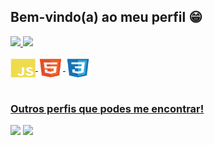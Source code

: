 ## Bem-vindo(a) ao meu perfil  😁

 <div>
   <a href="https://github.com/`ludmilla-lima`">
   <img height="180em" src="https://github-readme-stats.vercel.app/api?username=ludmilla-lima&show_icons=true&theme=synthwave&include_all_commits=true&count_private=true"/>
   <img height="190em" src="https://github-readme-stats.vercel.app/api/top-langs/?username=ludmilla-lima&layout=compact&langs_count=6&theme=synthwave"/>
</div>
    <div style="display: inline_block"><br>
  <img align="center" alt="Js" height="30" width="40" src="https://raw.githubusercontent.com/devicons/devicon/master/icons/javascript/javascript-plain.svg">
  <img align="center" alt="HTML" height="30" width="40" src="https://raw.githubusercontent.com/devicons/devicon/master/icons/html5/html5-original.svg">
  <img align="center" alt="CSS" height="30" width="40" src="https://raw.githubusercontent.com/devicons/devicon/master/icons/css3/css3-original.svg">
</div>
 
<br>
 
### Outros perfis que podes me encontrar!
 
<div> 
 
  <a href="https://www.instagram.com/millaxl?igsh=aW0ybjl1djQzcDVp" target="_blank"><img src="https://img.shields.io/badge/-Instagram-%23E4405F?style=for-the-badge&logo=instagram&logoColor=white" target="_blank"></a>
<a href="https://www.linkedin.com/in/ludmilla-souza-lima-341a65358?utm_source=share&utm_campaign=share_via&utm_content=profile&utm_medium=android_app" target="_blank"><img src="https://img.shields.io/badge/-LinkedIn-%230077B5?style=for-the-badge&logo=linkedin&logoColor=white" target="_blank"></a>
</div>  
  
  
